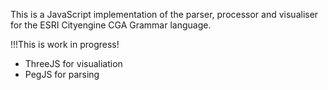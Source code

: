 This is a JavaScript implementation of the parser, processor and
visualiser for the ESRI Cityengine CGA Grammar language.

!!!This is work in progress!

* ThreeJS for visualiation
* PegJS for parsing